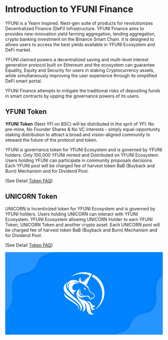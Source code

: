 # Introduction to YFUNI Finance

YFUNI is a Yearn Inspired. Next-gen suite of products for revolutionizes Decentralized Finance \(DeFi\) Infrastructure. YFUNI Finance aims to provides new-innovation yield farming aggregation, lending aggregation, crypto banking investment on the Binance Smart Chain. it is designed to allows users to access the best yields available in YFUNI Ecosystem and DeFi market.

YFUNI claimed powers a decentralized saving and multi-level interest generation protocol built on Ethereum and the ecosystem can guarantee Equality, Equity and Security for users in staking Cryptocurrency assets, while simultaneously improving the user experience through its simplified DeFi smart portal.

YFUNI Finance attempts to mitigate the traditional risks of depositing funds in smart contracts by upping the governance powers of its users.

## YFUNI Token

**YFUNI Token** \(Next YFI on BSC\) will be distributed in the sprit of YFI: No pre-mine, No Founder Shares & No VC interests - simply equal-opportunity staking distribution to attract a broad and vision-aligned community to steward the future of the protocol and token.

YFUNI is governance token for YFUNI Ecosystem and is governed by YFUNI holders. Only 100,000 YFUNI minted and Distributed on YFUNI Ecosystem. Users holding YFUNI can participate in community proposals decisions. Each YFUNI pool will be charged fee of harvest token BaB \(Buyback and Burn\) Mechanism and for Dividend Pool. 

\(See Detail [Token FAQ](https://docs.yfuni.finance/protocol/token-faq)\)

## UNICORN Token

UNICORN is Incentivized token for YFUNI Ecosystem and is governed by YFUNI holders. Users holding UNICORN can interact with YFUNI Ecosystem. YFUNI Ecosystem allowing UNICORN Holder to earn YFUNI Token, UNICORN Token and another crypto asset. Each UNICORN pool will be charged fee of harvest token BaB \(Buyback and Burn\) Mechanism and for Dividend Pool. 

\(See Detail [Token FAQ](https://docs.yfuni.finance/protocol/token-faq)\)

![](.gitbook/assets/photo_2020-11-21_11-53-44.jpg)

